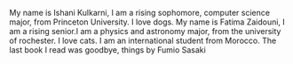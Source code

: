 My name is Ishani Kulkarni, I am a rising sophomore, computer science major, from Princeton University. I love dogs.
My name is Fatima Zaidouni, I am a rising senior.I am a physics and astronomy major, from the university of rochester. I love cats.
I am an international student from Morocco.
The last book I read was goodbye, things by Fumio Sasaki

